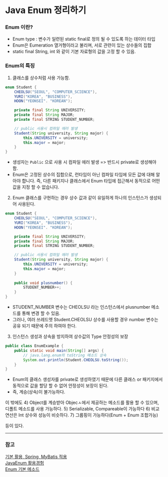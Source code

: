 # Java Enum 정리하기



### Enum 이란?
- Enum type : 변수가 일련된 static final로 정의 될 수 있도록 하는 데이터 타입
- Enum은 Eumeration 열거형이라고 불리며, 서로 관련이 있는 상수들의 집합
- static final String, int 와 같이 기본 자료형의 값을 고정 할 수 있음.



### Enum의 특징

1) 클래스를 상수처럼 사용 가능함.

```java
enum Student {
    CHEOLSU("SEOUL", "COMPUTER_SCIENCE"),
    YURI("KOREA", "BUSINESS"),
    HOON("YEONSEI". "KOREAN");

    private final String UNIVERSITY;
    private final String MAJOR;
    private final STRING STUDENT_NUMBER;

    // public 사용시 컴파일 에러 발생
    Student(String university, String major) {
        this.UNIVERSITY = university;
        this.major = major;
    }
}
```
- 생성자는 ```Public``` 으로 사용 시 컴파일 에러 발생 => 반드시 private로 생성해야 함.
- Enum은 고정된 상수의 집합으로, 런타임이 아닌 컴파일 타임에 모든 값에 대해 알아야 합니다. 즉, 다른 패키지나 클래스에서 Enum 타입에 접근해서 동적으로 어떤 값을 지정 할 수 없습니다.


2) Enum 클래스를 구현하는 경우 상수 값과 같이 유일하게 하나의 인스턴스가 생성되어 사용된다.
```java
enum Student {
    CHEOLSU("SEOUL", "COMPUTER_SCIENCE"),
    YURI("KOREA", "BUSINESS"),
    HOON("YEONSEI". "KOREAN");

    private final String UNIVERSITY;
    private final String MAJOR;
    private final STRING STUDENT_NUMBER;

    // public 사용시 컴파일 에러 발생
    Student(String university, String major) {
        this.UNIVERSITY = university;
        this.major = major;
    }
    
    public void plusnumber() {
        STUDENT_NUMBER++;
    }
}
```
- STUDENT_NUMBER 변수는 CHEOLSU 라는 인스턴스에서 plusnumber 메소드를 통해 변경 할 수 있음.
- 그러나, 여러 쓰레드엣 Student.CHEOLSU 상수를 사용할 경우 number 변수는 공유 되기 때문에 주의 하여야 한다.

3) 인스턴스 생성과 상속을 방지하여 상수값의 Type 안정성의 보장
```java
public class EnumExample {
    public static void main(String[] args) {
        // java.lang.enum의 toString 메소드 상속
        System.out.println(Student.CHEOLSU.toString());
    }
}
```
- Enum의 클래스 생성자를 private로 생성하였기 때문에 다른 클래스 or 패키지에서 동적으로 값을 할당 할 수 없어 안정성이 보장이 된다.
- 즉, 계승(상속)이 불가능하다.

이 밖에도
4) Object를 계승받아 Objecㅅ에서 제공하는 메소드를 활용 할 수 있으며, 디폴트 메소드를 사용 가능하다.
5) Serializable, Compareable이 가능하다
6) 비교연산은 Int 상수와 성능이 비슷하다.
7) 그룹핑이 가능하다(Enum + Enum 조합가능)

등이 있다.


--- 
### 참고
[기본 활용, Spring, MyBatis 적용](https://ehdvudee.tistory.com/33)  
[JavaEnum 활용경험](https://techblog.woowahan.com/2527/)  
[Enum 기본 메소드](https://math-coding.tistory.com/179)
